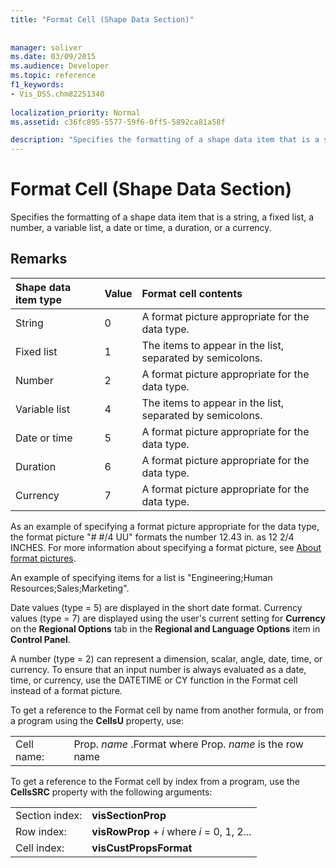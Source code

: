 ```yaml
---
title: "Format Cell (Shape Data Section)"
 
 
manager: soliver
ms.date: 03/09/2015
ms.audience: Developer
ms.topic: reference
f1_keywords:
- Vis_DSS.chm82251340
 
localization_priority: Normal
ms.assetid: c36fc895-5577-59f6-0ff5-5892ca81a58f

description: "Specifies the formatting of a shape data item that is a string, a fixed list, a number, a variable list, a date or time, a duration, or a currency."
---
```


# Format Cell (Shape Data Section)

Specifies the formatting of a shape data item that is a string, a fixed list, a number, a variable list, a date or time, a duration, or a currency.
  
## Remarks

|**Shape data item type**|**Value**|**Format cell contents**|
|:-----|:-----|:-----|
| String  <br/> | 0  <br/> | A format picture appropriate for the data type.  <br/> |
| Fixed list  <br/> | 1  <br/> | The items to appear in the list, separated by semicolons.  <br/> |
| Number  <br/> | 2  <br/> | A format picture appropriate for the data type.  <br/> |
| Variable list  <br/> | 4  <br/> | The items to appear in the list, separated by semicolons.  <br/> |
| Date or time  <br/> | 5  <br/> | A format picture appropriate for the data type.  <br/> |
| Duration  <br/> | 6  <br/> | A format picture appropriate for the data type.  <br/> |
| Currency  <br/> | 7  <br/> | A format picture appropriate for the data type.  <br/> |
   
As an example of specifying a format picture appropriate for the data type, the format picture "# #/4 UU" formats the number 12.43 in. as 12 2/4 INCHES. For more information about specifying a format picture, see [About format pictures](about-format-pictures.md).
  
An example of specifying items for a list is "Engineering;Human Resources;Sales;Marketing".
  
Date values (type = 5) are displayed in the short date format. Currency values (type = 7) are displayed using the user's current setting for **Currency** on the **Regional Options** tab in the **Regional and Language Options** item in **Control Panel**.
  
A number (type = 2) can represent a dimension, scalar, angle, date, time, or currency. To ensure that an input number is always evaluated as a date, time, or currency, use the DATETIME or CY function in the Format cell instead of a format picture.
  
To get a reference to the Format cell by name from another formula, or from a program using the **CellsU** property, use: 
  
|||
|:-----|:-----|
| Cell name:  <br/> | Prop.  *name*  .Format            where Prop.  *name*  is the row name  <br/> |
   
To get a reference to the Format cell by index from a program, use the **CellsSRC** property with the following arguments: 
  
|||
|:-----|:-----|
| Section index:  <br/> |**visSectionProp** <br/> |
| Row index:  <br/> |**visRowProp** +  *i*            where  *i*  = 0, 1, 2...  <br/> |
| Cell index:  <br/> |**visCustPropsFormat** <br/> |
   

